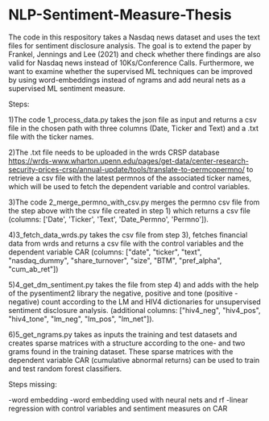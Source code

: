 # NLP-Sentiment-Measure-Thesis

The code in this respository takes a Nasdaq news dataset and uses the text files for sentiment disclosure analysis. 
The goal is to extend the paper by Frankel, Jennings and Lee (2021) and check whether there findings are also valid for Nasdaq news 
instead of 10Ks/Conference Calls. 
Furthermore, we want to examine whether the supervised ML techniques can be improved by using word-embeddings instead of ngrams and 
add neural nets as a supervised ML sentiment measure.

Steps:

1)The code 1_process_data.py takes the json file as input and returns a csv file in the chosen path with three columns (Date, Ticker and Text) 
and a .txt file with the ticker names.

2)The .txt file needs to be uploaded in the wrds CRSP database https://wrds-www.wharton.upenn.edu/pages/get-data/center-research-security-prices-crsp/annual-update/tools/translate-to-permcopermno/
to retrieve a csv file with the latest permnos of the associated ticker names, which will be used to fetch the dependent variable and control variables.

3)The code 2_merge_permno_with_csv.py merges the permno csv file from the step above with the csv file created in step 1) 
which returns a csv file (columns: ['Date', 'Ticker', 'Text', 'Date_Permno', 'Permno']).

4)3_fetch_data_wrds.py takes the csv file from step 3), fetches financial data from wrds and returns a csv file with the control variables and 
the dependent variable CAR (columns: ["date", "ticker", "text", "nasdaq_dummy", "share_turnover", "size", "BTM", "pref_alpha", "cum_ab_ret"])

5)4_get_dm_sentiment.py takes the file from step 4) and adds with the help of the pysentiment2 library the negative, positive and tone (positive - negative)
count according to the LM and HIV4 dictionaries for unsupervised sentiment disclosure analysis.
(additional columns: ["hiv4_neg", "hiv4_pos", "hiv4_tone", "lm_neg", "lm_pos", "lm_net"]).

6)5_get_ngrams.py takes as inputs the training and test datasets and creates sparse matrices with a structure according to the one- and two grams
found in the training dataset. These sparse matrices with the dependent variable CAR (cumulative abnormal returns) can be used to train and test
random forest classifiers. 


Steps missing: 

-word embedding
-word embedding used with neural nets and rf
-linear regression with control variables and sentiment measures on CAR
